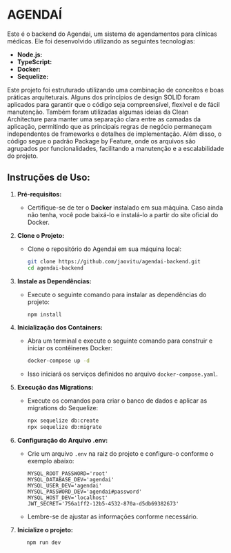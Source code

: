 # AGENDAÍ

Este é o backend do Agendai, um sistema de agendamentos para clínicas médicas. Ele foi desenvolvido utilizando as seguintes tecnologias:

- **Node.js:**
- **TypeScript:**
- **Docker:**
- **Sequelize:**


Este projeto foi estruturado utilizando uma combinação de conceitos e boas práticas arquiteturais. Alguns dos princípios de design SOLID foram aplicados para garantir que o código seja compreensível, flexível e de fácil manutenção. Também foram utilizadas algumas ideias da Clean Architecture para manter uma separação clara entre as camadas da aplicação, permitindo que as principais regras de negócio permaneçam independentes de frameworks e detalhes de implementação. Além disso, o código segue o padrão Package by Feature, onde os arquivos são agrupados por funcionalidades, facilitando a manutenção e a escalabilidade do projeto.


## Instruções de Uso:
1. **Pré-requisitos:**
   - Certifique-se de ter o **Docker** instalado em sua máquina. Caso ainda não tenha, você pode baixá-lo e instalá-lo a partir do site oficial do Docker.

2. **Clone o Projeto:**
   - Clone o repositório do Agendai em sua máquina local:
     ```bash
     git clone https://github.com/jaovitu/agendai-backend.git
     cd agendai-backend
     ```

3. **Instale as Dependências:**
   - Execute o seguinte comando para instalar as dependências do projeto:
     ```bash
     npm install
     ```

4. **Inicialização dos Containers:**
   - Abra um terminal e execute o seguinte comando para construir e iniciar os contêineres Docker:
     ```bash
     docker-compose up -d
     ```
   - Isso iniciará os serviços definidos no arquivo `docker-compose.yaml`.

5. **Execução das Migrations:**
   - Execute os comandos para criar o banco de dados e aplicar as migrations do Sequelize:
     ```bash
     npx sequelize db:create
     npx sequelize db:migrate
     ```

6. **Configuração do Arquivo .env:**
   - Crie um arquivo `.env` na raiz do projeto e configure-o conforme o exemplo abaixo:
     ```env
     MYSQL_ROOT_PASSWORD='root'
     MYSQL_DATABASE_DEV='agendai'
     MYSQL_USER_DEV='agendai'
     MYSQL_PASSWORD_DEV='agendai#password'
     MYSQL_HOST_DEV='localhost'
     JWT_SECRET='756a1ff2-12b5-4532-870a-d5db69382673'
     ```
   - Lembre-se de ajustar as informações conforme necessário.

7. **Inicialize o projeto:**

     ```bash
        npm run dev
     ```
